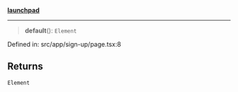[**launchpad**](index.md)

***

> **default**(): `Element`

Defined in: src/app/sign-up/page.tsx:8

## Returns

`Element`

